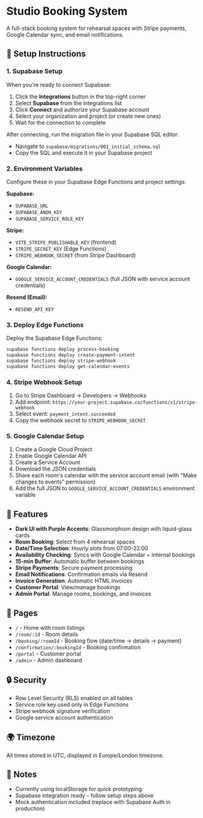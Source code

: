 # Studio Booking System

A full-stack booking system for rehearsal spaces with Stripe payments, Google Calendar sync, and email notifications.

## 🚀 Setup Instructions

### 1. Supabase Setup

When you're ready to connect Supabase:

1. Click the **Integrations** button in the top-right corner
2. Select **Supabase** from the integrations list
3. Click **Connect** and authorize your Supabase account
4. Select your organization and project (or create new ones)
5. Wait for the connection to complete

After connecting, run the migration file in your Supabase SQL editor:
- Navigate to `supabase/migrations/001_initial_schema.sql`
- Copy the SQL and execute it in your Supabase project

### 2. Environment Variables

Configure these in your Supabase Edge Functions and project settings:

**Supabase:**
- `SUPABASE_URL`
- `SUPABASE_ANON_KEY`
- `SUPABASE_SERVICE_ROLE_KEY`

**Stripe:**
- `VITE_STRIPE_PUBLISHABLE_KEY` (frontend)
- `STRIPE_SECRET_KEY` (Edge Functions)
- `STRIPE_WEBHOOK_SECRET` (from Stripe Dashboard)

**Google Calendar:**
- `GOOGLE_SERVICE_ACCOUNT_CREDENTIALS` (full JSON with service account credentials)

**Resend (Email):**
- `RESEND_API_KEY`

### 3. Deploy Edge Functions

Deploy the Supabase Edge Functions:

```bash
supabase functions deploy process-booking
supabase functions deploy create-payment-intent
supabase functions deploy stripe-webhook
supabase functions deploy get-calendar-events
```

### 4. Stripe Webhook Setup

1. Go to Stripe Dashboard → Developers → Webhooks
2. Add endpoint: `https://your-project.supabase.co/functions/v1/stripe-webhook`
3. Select event: `payment_intent.succeeded`
4. Copy the webhook secret to `STRIPE_WEBHOOK_SECRET`

### 5. Google Calendar Setup

1. Create a Google Cloud Project
2. Enable Google Calendar API
3. Create a Service Account
4. Download the JSON credentials
5. Share each room's calendar with the service account email (with "Make changes to events" permission)
6. Add the full JSON to `GOOGLE_SERVICE_ACCOUNT_CREDENTIALS` environment variable

## 🎨 Features

- **Dark UI with Purple Accents**: Glassmorphism design with liquid-glass cards
- **Room Booking**: Select from 4 rehearsal spaces
- **Date/Time Selection**: Hourly slots from 07:00-22:00
- **Availability Checking**: Syncs with Google Calendar + internal bookings
- **15-min Buffer**: Automatic buffer between bookings
- **Stripe Payments**: Secure payment processing
- **Email Notifications**: Confirmation emails via Resend
- **Invoice Generation**: Automatic HTML invoices
- **Customer Portal**: View/manage bookings
- **Admin Portal**: Manage rooms, bookings, and invoices

## 📱 Pages

- `/` - Home with room listings
- `/room/:id` - Room details
- `/booking/:roomId` - Booking flow (date/time → details → payment)
- `/confirmation/:bookingId` - Booking confirmation
- `/portal` - Customer portal
- `/admin` - Admin dashboard

## 🔒 Security

- Row Level Security (RLS) enabled on all tables
- Service role key used only in Edge Functions
- Stripe webhook signature verification
- Google service account authentication

## 🌍 Timezone

All times stored in UTC, displayed in Europe/London timezone.

## 📝 Notes

- Currently using localStorage for quick prototyping
- Supabase integration ready - follow setup steps above
- Mock authentication included (replace with Supabase Auth in production)
